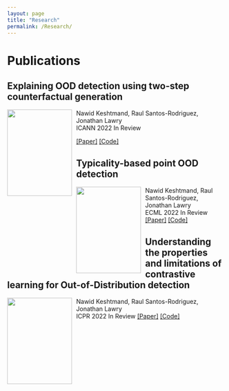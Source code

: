 ```yaml
---
layout: page
title: "Research"
permalink: /Research/
---
```


# Publications

## Explaining OOD detection using two-step   counterfactual generation

<img src="../images/what-if.jpg" width="150" 
     height="200" style="float: left;margin-right:10px" />
     
Nawid Keshtmand, Raul Santos-Rodriguez, Jonathan Lawry  
ICANN 2022 In Review

[[Paper]](https://www.overleaf.com/project/623c91a3e49ceb864ebc4e44) [[Code]](https://github.com/OngoingMLProjects/Contrastive_Dirichlet)


##  Typicality-based point OOD detection
<img src="../images/Typicality_inference.png" width="150" 
     height="200" style="float: left;margin-right:10px" />
     
     
Nawid Keshtmand, Raul Santos-Rodriguez, Jonathan Lawry  
ECML 2022 In Review
[[Paper]](https://www.overleaf.com/project/6177e98aed9c4d52c9b492db) [[Code]](https://github.com/OngoingMLProjects/Contrastive_Representation_Uncertainty)

## Understanding the properties and limitations of contrastive learning for Out-of-Distribution detection
<img src="../images/spectral_values.png" width="150" 
     height="200" style="float: left;margin-right:10px" />

Nawid Keshtmand, Raul Santos-Rodriguez, Jonathan Lawry  
ICPR 2022 In Review
[[Paper]](https://www.overleaf.com/project/610e721107d0070578038c9c)  [[Code]](https://github.com/OngoingMLProjects/Contrastive_Representation_Uncertainty)









